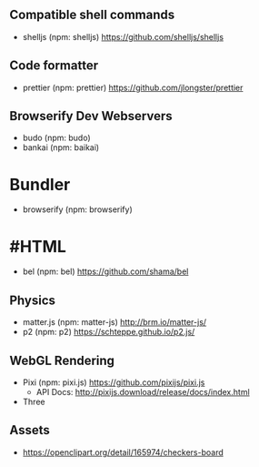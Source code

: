 ## Compatible shell commands
- shelljs (npm: shelljs) https://github.com/shelljs/shelljs

## Code formatter
- prettier (npm: prettier) https://github.com/jlongster/prettier

## Browserify Dev Webservers
- budo (npm: budo)
- bankai (npm: baikai)

# Bundler
- browserify (npm: browserify)

# #HTML
- bel (npm: bel) https://github.com/shama/bel


## Physics

- matter.js (npm: matter-js) http://brm.io/matter-js/
- p2 (npm: p2) https://schteppe.github.io/p2.js/

## WebGL Rendering

- Pixi (npm: pixi.js) https://github.com/pixijs/pixi.js
  - API Docs: http://pixijs.download/release/docs/index.html
- Three

## Assets

- https://openclipart.org/detail/165974/checkers-board
